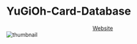# YuGiOh-Card-Database
<section align = 'center'>
<a href = 'https://yugioh-card-database.netlify.app/'>Website</a>
  </section>
<img src = 'images/yugiohPreview.gif' alt ='thumbnail' align = 'center'>
